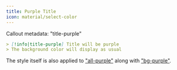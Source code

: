 ```yaml
---
title: Purple Title
icon: material/select-color
---
```


Callout metadata: "title-purple"

```md
> [!info|title-purple] Title will be purple
> The background color will display as usual
```

The style itself is also applied to ["all-purple"](../combined-styling/page-4.md) along with ["bg-purple"](../bg-styling/page-4.md).